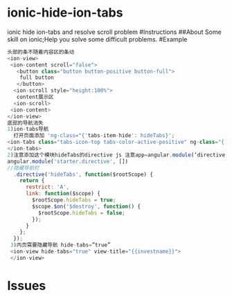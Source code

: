 # ionic-hide-ion-tabs
ionic hide ion-tabs and resolve scroll problem
#Instructions
##About
Some skill on ionic;Help you solve some difficult problems. 
#Example
```javascript
头部的条不随着内容区的条动
<ion-view>
 <ion-content scroll="false">
   <button class="button button-positive button-full">
    full button
   </button>
  <ion-scroll style="height:100%">
   content展示区
  <ion-scroll> 
 <ion-content>
</ion-view>
底部的导航消失
1)ion-tabs导航
  打开页面添加 'ng-class="{'tabs-item-hide': hideTabs}';
<ion-tabs class="tabs-icon-top tabs-color-active-positive" ng-class="{'tabs-item-hide': hideTabs}">
</ion-tabs>
2)注意添加这个模块hideTabs的directive js 注意app=angular.module(‘directive’, [])
angular.module('starter.directive', [])
//隐藏导航栏
  .directive('hideTabs', function($rootScope) {
    return {
      restrict: 'A',
      link: function($scope) {
        $rootScope.hideTabs = true;
        $scope.$on('$destroy', function() {
          $rootScope.hideTabs = false;
        });
      }
    };
  });
 3)内页需要隐藏导航 hide-tabs=”true”
 <ion-view hide-tabs="true" view-title="{{investname}}">
 </ion-view>
```

# Issues



